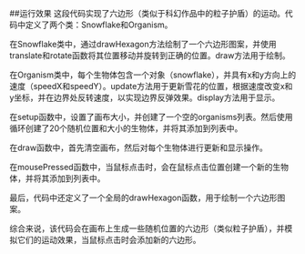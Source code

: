 ##运行效果
这段代码实现了六边形（类似于科幻作品中的粒子护盾）的运动。代码中定义了两个类：Snowflake和Organism。

在Snowflake类中，通过drawHexagon方法绘制了一个六边形图案，并使用translate和rotate函数将其位置移动并旋转到正确的位置。draw方法用于绘制。

在Organism类中，每个生物体包含一个对象（snowflake），并具有x和y方向上的速度（speedX和speedY）。update方法用于更新雪花的位置，根据速度改变x和y坐标，并在边界处反转速度，以实现边界反弹效果。display方法用于显示。

在setup函数中，设置了画布大小，并创建了一个空的organisms列表。然后使用循环创建了20个随机位置和大小的生物体，并将其添加到列表中。

在draw函数中，首先清空画布，然后对每个生物体进行更新和显示操作。

在mousePressed函数中，当鼠标点击时，会在鼠标点击位置创建一个新的生物体，并将其添加到列表中。

最后，代码中还定义了一个全局的drawHexagon函数，用于绘制一个六边形图案。

综合来说，该代码会在画布上生成一些随机位置的六边形（类似粒子护盾），并模拟它们的运动效果，当鼠标点击时会添加新的六边形。
